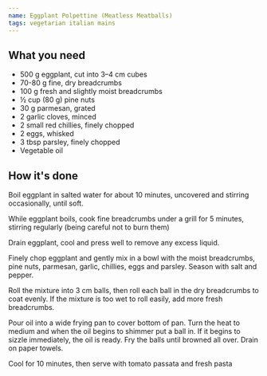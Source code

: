 ```yaml
---
name: Eggplant Polpettine (Meatless Meatballs)
tags: vegetarian italian mains
---
```


## What you need
* 500 g eggplant, cut into 3–4 cm cubes
* 70-80 g fine, dry breadcrumbs
* 100 g fresh and slightly moist breadcrumbs
* ½ cup (80 g) pine nuts
* 30 g parmesan, grated
* 2 garlic cloves, minced
* 2 small red chillies, finely chopped
* 2 eggs, whisked
* 3 tbsp parsley, finely chopped
* Vegetable oil

<!-- break -->

## How it's done

Boil eggplant in salted water for about 10 minutes, uncovered and stirring occasionally, until soft.

While eggplant boils, cook fine breadcrumbs under a grill for 5 minutes, stirring regularly (being careful not to burn them)

Drain eggplant, cool and press well to remove any excess liquid.

Finely chop eggplant and gently mix in a bowl with the moist breadcrumbs, pine nuts, parmesan, garlic, chillies, eggs and parsley. Season with salt and pepper.

Roll the mixture into 3 cm balls, then roll each ball in the dry breadcrumbs to coat evenly. If the mixture is too wet to roll easily, add more fresh breadcrumbs.

Pour oil into a wide frying pan to cover bottom of pan. Turn the heat to medium and when the oil begins to shimmer put a ball in. If it begins to sizzle immediately, the oil is ready. Fry the balls until browned all over. Drain on paper towels.

Cool for 10 minutes, then serve with tomato passata and fresh pasta
